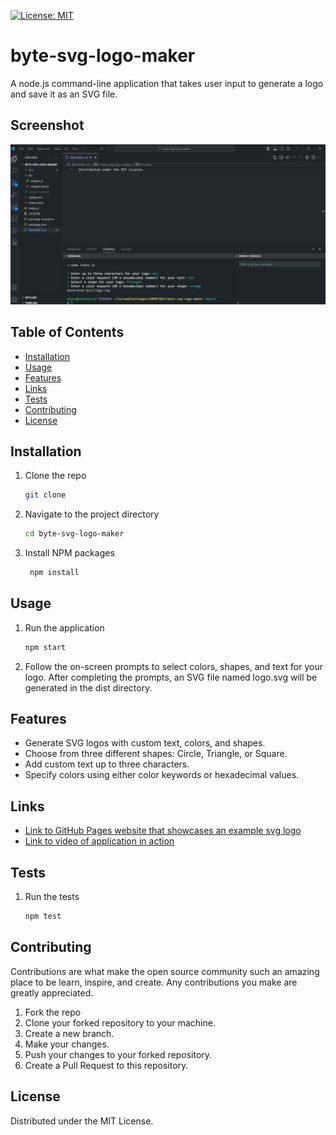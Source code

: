 [![License: MIT](https://img.shields.io/badge/License-MIT-yellow.svg)](https://opensource.org/licenses/MIT)

# byte-svg-logo-maker

A node.js command-line application that takes user input to generate a logo and save it as an SVG file.

## Screenshot

![Screenshot of the application in action](assets/images/screenshot.png)

## Table of Contents

- [Installation](#installation)
- [Usage](#usage)
- [Features](#features)
- [Links](#links)
- [Tests](#tests)
- [Contributing](#contributing)
- [License](#license)

## Installation

1. Clone the repo
   ```sh
   git clone
    ```
2. Navigate to the project directory
   ```sh
   cd byte-svg-logo-maker
   ```
3. Install NPM packages
   ```sh
    npm install
    ```

## Usage

1. Run the application
   ```sh
   npm start
   ```
2. Follow the on-screen prompts to select colors, shapes, and text for your logo. After completing the prompts, an SVG file named logo.svg will be generated in the dist directory.

## Features

- Generate SVG logos with custom text, colors, and shapes.
- Choose from three different shapes: Circle, Triangle, or Square.
- Add custom text up to three characters.
- Specify colors using either color keywords or hexadecimal values.

## Links

- [Link to GitHub Pages website that showcases an example svg logo](https://lesley-byte.github.io/byte-svg-logo-maker/)
- [Link to video of application in action](https://drive.google.com/open?id=1AMFcY_MTLI-MHWWYKvKtNuE6elN4Q9V_)

## Tests

1. Run the tests
   ```sh
   npm test
   ```

## Contributing

Contributions are what make the open source community such an amazing place to be learn, inspire, and create. Any contributions you make are greatly appreciated.

1. Fork the repo
2. Clone your forked repository to your machine.
3. Create a new branch.
4. Make your changes.
5. Push your changes to your forked repository.
6. Create a Pull Request to this repository.

## License

Distributed under the MIT License.